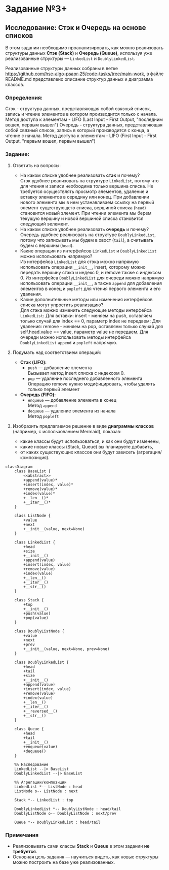 # Задание №3+
## Исследование: Стэк и Очередь на основе списков  

В этом задании необходимо проанализировать, как можно реализовать структуры данных **Стэк (Stack)** и **Очередь (Queue)**, используя уже реализованные структуры — `LinkedList` и `DoublyLinkedList`.  

Реализованные структуры данных собраны в ветке https://github.com/hse-algo-psapr-25/code-tasks/tree/main-work, в файле README.md представлено описание структур данных и диаграмма классов.

### Определения:  
Стэк - структура данных, представляющая собой связный список, запись и чтение элементов в котором производится только с начала. Метод доступа к элементам - LIFO (Last Input - First Output, "последним вошел, первым вышел")
Очередь - структура данных, представляющая собой связный список, запись в который производится с конца, а чтение с начала. Метод доступа к элементам - LIFO (First Input - First Output, "первым вошел, первым вышел")
### Задание:  
1. Ответить на вопросы:  
   - На каком списке удобнее реализовать **стэк** и почему?  
   Стэк удобнее реализовать на структуре `LinkedList`, потому что для чтения и записи необходима только вершина списка. Не требуется осуществлять просмотр элементов, удаление и вставку элементов в середину или конец. При добавлении нового элемента мы в нем устанавливаем ссылку на первый элемент существующего списка, вершиной списка (`head`) становится новый элемент. При чтении элемента мы берем текущую вершину и новой вершиной списка становится следующий эелемент.
   - На каком списке удобнее реализовать **очередь** и почему?  
   Очередь удобнее реализовать на структуре `DoublyLinkedList`, потому что записывать мы будем в хвост (`tail`), а считывать будем с вершины (`head`).
   - Какие операции из интерфейсов `LinkedList` и `DoublyLinkedList` можно использовать напрямую?  
   Из интерфейса `LinkedList` для стэка можно напрямую использовать операции `__init__`, insert, которому можно передать вершину стэка и индекс 0, и remove также с индексом 0.
   Из интерфейса `DoublyLinkedList` для очереди можно напрямую использовать операции `__init__`, а также `append`  для добавления элементов в конец и `popleft` для чтения первого элемента и его удаления. 
   - Какие дополнительные методы или изменения интерфейсов списка могут упростить реализацию?  
   Для стэка можно изменить следующие методы интерфейса `LinkedList`:
   Для вставки: insert - меняем на push, оставляем только случай для index == 0, параметр index не передаем;
   Для удаления: remove - меняем на pop, оставляем только случай для self.head.value == value, параметр value не передаем.
   Для очереди можно использовать методы интерфейса `DoublyLinkedList` `append` и `popleft` напрямую.
   

2. Подумать над соответствием операций:  
   - **Стэк (LIFO):**  
     - `push` — добавление элемента  
      Вызывает метод insert списка с индексом 0.
     - `pop` — удаление последнего добавленного элемента
      Операцию remove нужно модифицировать, чтобы удалять только первый элемент
   - **Очередь (FIFO):**  
     - `enqueue` — добавление элемента в конец  
      Метод `append`
     - `dequeue` — удаление элемента из начала  
      Метод `popleft`

3. Изобразить предлагаемое решение в виде **диаграммы классов** (например, с использованием Mermaid), показав:  
   - какие классы будут использоваться, и как они будут изменены,  
   - какие новые классы (Stack, Queue) вы планируете добавить,  
   - от каких существующих классов они будут зависеть (агрегация/композиция).  

```mermaid
classDiagram
    class BaseList {
        <<abstract>>
        +append(value)*
        +insert(index, value)*
        +remove(value)*
        +index(value)*
        +__len__()*
        +__iter__()*
    }

    class ListNode {
        +value
        +next
        +__init__(value, next=None)
    }

    class LinkedList {
        +head
        +size
        +__init__()
        +append(value)
        +insert(index, value)
        +remove(value)
        +index(value)
        +__len__()
        +__iter__()
        +__str__()
    } 

    class Stack {
        +top
        +__init__()
        +push(value)
        +pop(value)
    }

    class DoublyListNode {
        +value
        +next
        +prev
        +__init__(value, next=None, prev=None)
    }

    class DoublyLinkedList {
        +head
        +tail
        +size
        +__init__()
        +append(value)
        +insert(index, value)
        +remove(value)
        +index(value)
        +__len__()
        +__iter__()
        +__reversed__()
        +__str__()
    }

    class Queue {
        +head
        +tail
        +__init__()
        +enqueue(value)
        +dequeue()
    }

    %% Наследование
    LinkedList --|> BaseList
    DoublyLinkedList --|> BaseList

    %% Агрегации/композиции
    LinkedList *-- ListNode : head
    ListNode o-- ListNode : next

    Stack *-- LinkedList : top

    DoublyLinkedList *-- DoublyListNode : head/tail
    DoublyListNode o-- DoublyListNode : next/prev

    Queue *-- DoublyLinkedList : head/tail
```

### Примечания  
- Реализовывать сами классы **Stack** и **Queue** в этом задании **не требуется**.  
- Основная цель задания — научиться видеть, как новые структуры можно построить на базе уже реализованных.  